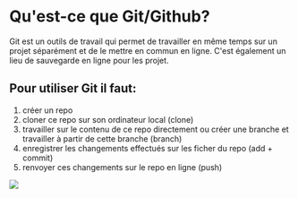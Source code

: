 # Qu'est-ce que Git/Github?

Git est un outils de travail qui permet de travailler en même temps sur un projet séparément et de le mettre en commun en ligne. C'est également un lieu de sauvegarde en ligne pour les projet.

## Pour utiliser Git il faut:
1. créer un repo
2. cloner ce repo sur son ordinateur local (clone)
3. travailler sur le contenu de ce repo directement ou créer une branche et travailler à partir de cette branche (branch)
4. enregistrer les changements effectués sur les ficher du repo (add + commit)
5. renvoyer ces changements sur le repo en ligne (push)

![](https://tenor.com/8dpm.gif)
